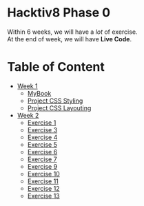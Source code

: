 # Hacktiv8 Phase 0
Within 6 weeks, we will have a _lot_ of exercise.  
At the end of week, we will have **Live Code**.

# Table of Content
* [Week 1](https://github.com/didadadida93/hacktiv8-bootcamp/tree/master/phase0/week1)
  * [MyBook](https://github.com/didadadida93/hacktiv8-bootcamp/tree/master/phase0/week1/mybook)
  * [Project CSS Styling](https://github.com/didadadida93/hacktiv8-bootcamp/tree/master/phase0/week1/project-css-styling)
  * [Project CSS Layouting](https://github.com/didadadida93/hacktiv8-bootcamp/tree/master/phase0/week1/project-css-layouting)
* [Week 2](https://github.com/didadadida93/hacktiv8-bootcamp/tree/master/phase0/week2)
  * [Exercise 1](https://github.com/didadadida93/hacktiv8-bootcamp/blob/master/phase0/week2/p0-w2-exercises-1.txt)
  * [Exercise 3](https://github.com/didadadida93/hacktiv8-bootcamp/blob/master/phase0/week2/p0-w2-exercises-3.js)
  * [Exercise 4](https://github.com/didadadida93/hacktiv8-bootcamp/blob/master/phase0/week2/p0-w2-exercises-4.js)
  * [Exercise 5](https://github.com/didadadida93/hacktiv8-bootcamp/blob/master/phase0/week2/p0-w2-exercises-5.js)
  * [Exercise 6](https://github.com/didadadida93/hacktiv8-bootcamp/blob/master/phase0/week2/p0-w2-exercises-6.js)
  * [Exercise 7](https://github.com/didadadida93/hacktiv8-bootcamp/blob/master/phase0/week2/p0-w2-exercises-7.js)
  * [Exercise 9](https://github.com/didadadida93/hacktiv8-bootcamp/blob/master/phase0/week2/p0-w2-exercises-9.js)
  * [Exercise 10](https://github.com/didadadida93/hacktiv8-bootcamp/blob/master/phase0/week2/p0-w2-exercises-10.js)
  * [Exercise 11](https://github.com/didadadida93/hacktiv8-bootcamp/blob/master/phase0/week2/p0-w2-exercises-11.js)
  * [Exercise 12](https://github.com/didadadida93/hacktiv8-bootcamp/blob/master/phase0/week2/p0-w2-exercises-12.js)
  * [Exercise 13](https://github.com/didadadida93/hacktiv8-bootcamp/blob/master/phase0/week2/p0-w2-exercises-13.js)
